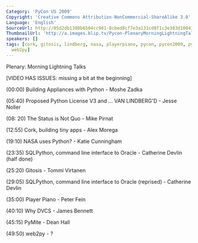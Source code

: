 ```yaml
---
Category: 'PyCon US 2009'
Copyright: 'Creative Commons Attribution-NonCommercial-ShareAlike 3.0'
Language: 'English'
SourceUrl: http://05d2db1380b6504cc981-8cbed8cf7e3a131cd8f1c3e383d10041.r93.cf2.rackcdn.com/pycon-us-2009/193_pycon-2009-plenary-morning-lightning-talks-saturday.mp4
ThumbnailUrl: 'http://a.images.blip.tv/Pycon-PlenaryMorningLightningTalksSaturday678-923.jpg'
speakers: []
tags: [cork, gitosis, lindberg, nasa, playerpiano, pycon, pycon2009, pymite, sqlpython,
  web2py]
---
```

Plenary: Morning Lightning Talks

  
[VIDEO HAS ISSUES: missing a bit at the beginning]

  
(00:00) Building Appliances with Python - Moshe Zadka

  
(05:40) Proposed Python License V3 and ... VAN LINDBERG'D - Jesse Noller

  
(08: 20) The Status is Not Quo - Mike Pirnat

  
(12:55) Cork, building tiny apps - Alex Morega

  
(19:10) NASA uses Python? - Katie Cunningham

  
(23:35) SQLPython, command line interface to Oracle - Catherine Devlin (half
done)

  
(25:20) Gitosis - Tommi Virtanen

  
(29:05) SQLPython, command line interface to Oracle (reprised) - Catherine
Devlin

  
(35:00) Player Piano - Peter Fein

  
(40:10) Why DVCS - James Bennett

  
(45:15) PyMite - Dean Hall

  
(49:50) web2py - ?

